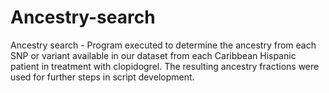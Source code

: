 # Ancestry-search
Ancestry search - Program executed to determine the ancestry from each SNP or
variant available in our dataset from each Caribbean Hispanic patient in treatment with clopidogrel. The resulting ancestry fractions were used for further steps in script development.
